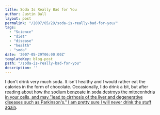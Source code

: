 ```yaml
---
title: Soda Is Really Bad for You
author: Justin Ball
layout: post
permalink: "/2007/05/29/soda-is-really-bad-for-you/"
tags:
  - "Science"
  - "diet"
  - "disease"
  - "health"
  - "soda"
date: '2007-05-29T06:00:00Z'
templateKey: blog-post
path: "/soda-is-really-bad-for-you"
description: ''
---
```


I don't drink very much soda. It isn't healthy and I would rather eat the calories in the form of chocolate. Occasionally, I do drink a bit, but after [reading about how the sodium benzoate in soda destroys the mitoconhdria in your cells, and may "lead to cirrhosis of the liver and degenerative diseases such as Parkinson's," I am pretty sure I will never drink the stuff again][1].

 [1]: http://news.independent.co.uk/health/article2586652.ece
